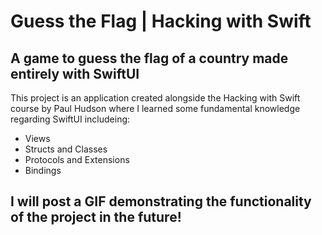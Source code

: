 # Guess the Flag | Hacking with Swift

## A game to guess the flag of a country made entirely with SwiftUI

This project is an application created alongside the Hacking with Swift course by Paul Hudson where I learned some fundamental knowledge regarding SwiftUI includeing:

* Views
* Structs and Classes
* Protocols and Extensions
* Bindings

## I will post a GIF demonstrating the functionality of the project in the future!
